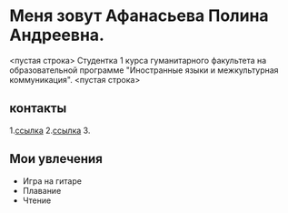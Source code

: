 # Меня зовут Афанасьева Полина Андреевна.
<пустая строка>
 Студентка 1 курса гуманитарного факультета на образовательной программе "Иностранные языки и межкультурная коммуникация". 
<пустая строка>
## контакты 
 1.[ссылка](hhtp://www.vk.com/polinaaf/)
 2.[ссылка](hhtp://www.instagram.com/tiskau_tornado/)
 3.
 
## Мои увлечения
- Игра на гитаре
- Плавание
- Чтение



